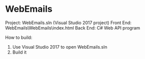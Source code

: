 # WebEmails
Project: WebEmails.sln  (Visual Studio 2017 project)
Front End: WebEmails\WebEmails\index.html
Back End: C# Web API program

How to build:
1. Use Visual Studio 2017 to open WebEmails.sln
2. Build it
